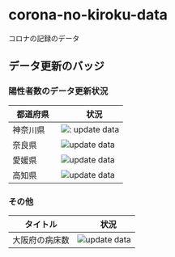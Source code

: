 # corona-no-kiroku-data

コロナの記録のデータ



## データ更新のバッジ


### 陽性者数のデータ更新状況

| 都道府県　|　状況 |
| - | - |
| 神奈川県| ![: update data](https://github.com/tamitami5c/corona-kanagawa-data/workflows/update%20data/badge.svg) |
| 奈良県 | ![update data](https://github.com/tamitami5c/corona-nara-data/workflows/update%20data/badge.svg)|
| 愛媛県 |  ![update data](https://github.com/tamitami5c/corona-ehime-data/workflows/update%20data/badge.svg)|
| 高知県| ![update data](https://github.com/tamitami5c/corona-kochi-data/workflows/update%20data/badge.svg)|


### その他
| タイトル　|　状況 |
| - | - |
| 大阪府の病床数| ![update data](https://github.com/tamitami5c/osaka-beds-data/workflows/update%20data/badge.svg) |
